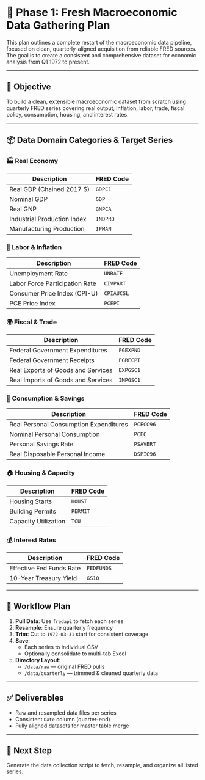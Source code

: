 
# 📘 Phase 1: Fresh Macroeconomic Data Gathering Plan

This plan outlines a complete restart of the macroeconomic data pipeline, focused on clean, quarterly-aligned acquisition from reliable FRED sources. The goal is to create a consistent and comprehensive dataset for economic analysis from Q1 1972 to present.

---

## 🎯 Objective

To build a clean, extensible macroeconomic dataset from scratch using quarterly FRED series covering real output, inflation, labor, trade, fiscal policy, consumption, housing, and interest rates.

---

## 📦 Data Domain Categories & Target Series

### 🏭 Real Economy
| Description                  | FRED Code |
|------------------------------|-----------|
| Real GDP (Chained 2017 $)    | `GDPC1`   |
| Nominal GDP                  | `GDP`     |
| Real GNP                     | `GNPCA`   |
| Industrial Production Index  | `INDPRO`  |
| Manufacturing Production     | `IPMAN`   |

### 👷 Labor & Inflation
| Description                     | FRED Code  |
|----------------------------------|------------|
| Unemployment Rate               | `UNRATE`   |
| Labor Force Participation Rate  | `CIVPART`  |
| Consumer Price Index (CPI-U)    | `CPIAUCSL` |
| PCE Price Index                 | `PCEPI`    |

### 🌍 Fiscal & Trade
| Description                          | FRED Code  |
|---------------------------------------|------------|
| Federal Government Expenditures      | `FGEXPND`  |
| Federal Government Receipts          | `FGRECPT`  |
| Real Exports of Goods and Services   | `EXPGSC1`  |
| Real Imports of Goods and Services   | `IMPGSC1`  |

### 🛒 Consumption & Savings
| Description                         | FRED Code  |
|--------------------------------------|------------|
| Real Personal Consumption Expenditures | `PCECC96` |
| Nominal Personal Consumption          | `PCEC`     |
| Personal Savings Rate                 | `PSAVERT`  |
| Real Disposable Personal Income       | `DSPIC96`  |

### 🏠 Housing & Capacity
| Description                  | FRED Code |
|------------------------------|-----------|
| Housing Starts               | `HOUST`   |
| Building Permits             | `PERMIT`  |
| Capacity Utilization         | `TCU`     |

### 💰 Interest Rates
| Description                     | FRED Code  |
|----------------------------------|------------|
| Effective Fed Funds Rate        | `FEDFUNDS` |
| 10-Year Treasury Yield          | `GS10`     |

---

## 🧭 Workflow Plan

1. **Pull Data**: Use `fredapi` to fetch each series
2. **Resample**: Ensure quarterly frequency
3. **Trim**: Cut to `1972-03-31` start for consistent coverage
4. **Save**:
   - Each series to individual CSV
   - Optionally consolidate to multi-tab Excel
5. **Directory Layout**:
   - `/data/raw` — original FRED pulls
   - `/data/quarterly` — trimmed & cleaned quarterly data

---

## ✅ Deliverables

- Raw and resampled data files per series
- Consistent `Date` column (quarter-end)
- Fully aligned datasets for master table merge

---

## 🧱 Next Step

Generate the data collection script to fetch, resample, and organize all listed series.
